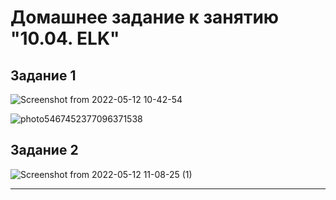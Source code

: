 # Домашнее задание к занятию "10.04. ELK"

## Задание 1

![Screenshot from 2022-05-12 10-42-54](https://user-images.githubusercontent.com/88886716/168035585-19f4a397-103f-403e-b6ce-d753c3a51f13.png)

![photo5467452377096371538](https://user-images.githubusercontent.com/88886716/168035646-7350ed89-ad35-4666-a3ac-41650d4e2847.jpg)


## Задание 2

![Screenshot from 2022-05-12 11-08-25 (1)](https://user-images.githubusercontent.com/88886716/168036455-b040127d-71f6-4e1b-951c-80849e133d3f.png)
 
---
